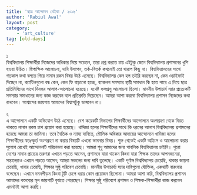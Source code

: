 ```yaml
---
title: 'ছাত্র আন্দোলন থেইকা / ২০১৬'
author: 'Rabiul Awal'
layout: post
category:
    - 'art_culture'
tag: [old-days]
---
```

১  
বিশ্ববিদ্যালয় শিক্ষার্থীরা নিজেদের অধিকার নিয়ে সচেতন, তারা প্রশ্ন করতে চায় এইটুকু জেনে বিশ্ববিদ্যালয় প্রশাসনের খুশি হওয়া উচিত। দ্বিপাক্ষিক আলোচনা, দাবি উত্থাপন, তর্ক-বিতর্ক কখনোই তো খারাপ কিছু না। বিশ্ববিদ্যালয়ের সাথে গতকাল কথা বলতে গিয়ে নানান রকম বিষয় উঠে এসেছে। বিশ্ববিদ্যালয় কেন হল তইরি করছেন না, কেন ওয়াইফাই দিচ্ছেন না, ক্যান্টিনগুলো বন্ধ কেন, কেন ফি বাড়ানো হচ্ছে, ব্যাকলগ সমস্যার স্থায়ী সমাধান কি হতে পারে এ নিয়ে ছাত্র প্রতিনিধিদের সাথে দিনভর আলাপ-আলোচনা হয়েছে। যথেষ্ট ফলপ্রসু আলোচনা ছিলো। মাননীয় উপাচার্য স্যার প্রত্যেকটি সমস্যার সমাধানের জন্য কাজ করবেন বলে প্রতিশ্রুতি দিয়েছেন। আমরা আশা করবো বিশ্ববিদ্যালয় প্রশাসন নিজেদের কথা রাখবেন। আশ্বাসের জায়গায় আমাদের বিশ্বাসটুকু ভাঙ্গবেন না।

২  
এ আন্দোলনে একটি অভিযোগ উঠে এসেছে। বেশ কয়েকটি বিভাগের শিক্ষার্থীদের আন্দোলনে অংশগ্রহণ থেকে বিরত থাকতে নানান রকম চাপ প্রয়োগ করা হয়েছে। খাদিজা হলের শিক্ষার্থীদের সাথে কি ধরনের আলাপ বিশ্ববিদ্যালয় প্রশাসনের হয়েছে আমরা তা জানিনা। তবে নৈতিক ও ন্যায্য দাবিতে, মৌলিক অধিকার আদায়ের আন্দোলনে খাদিজা হলের শিক্ষার্থীদের স্বতঃস্ফুর্ত অংশগ্রহণ না করার বিষয়টি এখনো ভাবনার বিষয়। শুরু থেকেই একটি অহিংস ও আলোচনা করার সুযোগ রেখেই আন্দোলনটি পরিচালনা করা হয়েছে। আমরা শুধু আমাদের জন্য পাবলিক বিশ্ববিদ্যালয় চাইনি। পুরো দেশের নানান প্রান্তের তরুণরা এখানে পড়তে আসেন, প্রশাসনে যারা থাকেন কিংবা যারা শিক্ষক তাদের আপনজনেরা, সন্তানেরাও এখানে পড়তে আসেন; আমরা সকলের জন্য দাবি তুলেছে। একটি পূর্ণাঙ্গ বিশ্ববিদ্যালয় চেয়েছি, থাকার জায়গা চেয়েছি, খাবার চেয়েছি, শিক্ষার সুষ্ঠু পরিবেশ চেয়েছি। মাননীয় উপাচার্য্য স্যার দাবিগুলো যৌক্তিক, একথাটি বারংবার বলেছেন। এখানে দমনপীড়ন কিংবা টুটি চেপে ধরার কোন প্রয়োজন ছিলোনা। আমরা আশা করি, বিশ্ববিদ্যালয় প্রশাসন আমাদের বক্তব্যের মূল জায়গাটি বুঝতে পেরেছেন। শিক্ষার সুষ্ঠু পরিবেশে প্রশাসন ও শিক্ষক-শিক্ষার্থীরা কাজ করবেন এমনটাই আশা করছি।